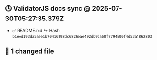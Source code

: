 ## 🕓 ValidatorJS docs sync @ 2025-07-30T05:27:35.379Z
- ✅ README.md
  ↳ Hash: `b1eed193da5aee1b70416898dc6826eae492db9da60f7794b00f4d53a4862803`

🔧 1 changed file
---
